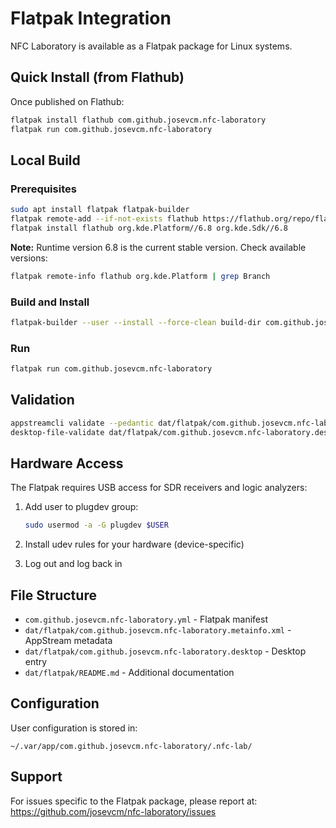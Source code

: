 # Flatpak Integration

NFC Laboratory is available as a Flatpak package for Linux systems.

## Quick Install (from Flathub)

Once published on Flathub:

```bash
flatpak install flathub com.github.josevcm.nfc-laboratory
flatpak run com.github.josevcm.nfc-laboratory
```

## Local Build

### Prerequisites

```bash
sudo apt install flatpak flatpak-builder
flatpak remote-add --if-not-exists flathub https://flathub.org/repo/flathub.flatpakrepo
flatpak install flathub org.kde.Platform//6.8 org.kde.Sdk//6.8
```

**Note:** Runtime version 6.8 is the current stable version. Check available versions:
```bash
flatpak remote-info flathub org.kde.Platform | grep Branch
```

### Build and Install

```bash
flatpak-builder --user --install --force-clean build-dir com.github.josevcm.nfc-laboratory.yml
```

### Run

```bash
flatpak run com.github.josevcm.nfc-laboratory
```

## Validation

```bash
appstreamcli validate --pedantic dat/flatpak/com.github.josevcm.nfc-laboratory.metainfo.xml
desktop-file-validate dat/flatpak/com.github.josevcm.nfc-laboratory.desktop
```

## Hardware Access

The Flatpak requires USB access for SDR receivers and logic analyzers:

1. Add user to plugdev group:
   ```bash
   sudo usermod -a -G plugdev $USER
   ```

2. Install udev rules for your hardware (device-specific)

3. Log out and log back in

## File Structure

- `com.github.josevcm.nfc-laboratory.yml` - Flatpak manifest
- `dat/flatpak/com.github.josevcm.nfc-laboratory.metainfo.xml` - AppStream metadata
- `dat/flatpak/com.github.josevcm.nfc-laboratory.desktop` - Desktop entry
- `dat/flatpak/README.md` - Additional documentation

## Configuration

User configuration is stored in:
```
~/.var/app/com.github.josevcm.nfc-laboratory/.nfc-lab/
```

## Support

For issues specific to the Flatpak package, please report at:
https://github.com/josevcm/nfc-laboratory/issues
